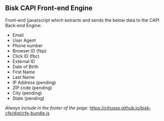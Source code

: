 ## Bisk CAPI Front-end Engine

Front-end (java)script which extracts and sends the below data to the CAPI Back-end Engine:

* Email
* User Agent
* Phone number
* Browser ID (fbp)
* Click ID (fbc)
* External ID
* Date of Birth
* First Name
* Last Name
* IP Address (pending)
* ZIP code (pending)
* City (pending)
* State (pending)

*Always include in the footer of the page:*
https://cihusss.github.io/bisk-cfe/dist/cfe-bundle.js
